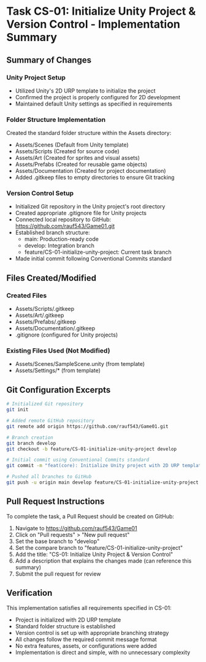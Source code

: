 # Task CS-01: Initialize Unity Project & Version Control - Implementation Summary

## Summary of Changes

### Unity Project Setup
- Utilized Unity's 2D URP template to initialize the project
- Confirmed the project is properly configured for 2D development
- Maintained default Unity settings as specified in requirements

### Folder Structure Implementation
Created the standard folder structure within the Assets directory:
- Assets/Scenes (Default from Unity template)
- Assets/Scripts (Created for source code)
- Assets/Art (Created for sprites and visual assets)
- Assets/Prefabs (Created for reusable game objects)
- Assets/Documentation (Created for project documentation)
- Added .gitkeep files to empty directories to ensure Git tracking

### Version Control Setup
- Initialized Git repository in the Unity project's root directory
- Created appropriate .gitignore file for Unity projects
- Connected local repository to GitHub: https://github.com/rauf543/Game01.git
- Established branch structure:
  - main: Production-ready code
  - develop: Integration branch
  - feature/CS-01-initialize-unity-project: Current task branch
- Made initial commit following Conventional Commits standard

## Files Created/Modified

### Created Files
- Assets/Scripts/.gitkeep
- Assets/Art/.gitkeep 
- Assets/Prefabs/.gitkeep
- Assets/Documentation/.gitkeep
- .gitignore (configured for Unity projects)

### Existing Files Used (Not Modified)
- Assets/Scenes/SampleScene.unity (from template)
- Assets/Settings/* (from template)

## Git Configuration Excerpts

```bash
# Initialized Git repository
git init

# Added remote GitHub repository
git remote add origin https://github.com/rauf543/Game01.git

# Branch creation
git branch develop
git checkout -b feature/CS-01-initialize-unity-project develop

# Initial commit using Conventional Commits standard
git commit -m "feat(core): Initialize Unity project with 2D URP template"

# Pushed all branches to GitHub
git push -u origin main develop feature/CS-01-initialize-unity-project
```

## Pull Request Instructions

To complete the task, a Pull Request should be created on GitHub:
1. Navigate to https://github.com/rauf543/Game01
2. Click on "Pull requests" > "New pull request"
3. Set the base branch to "develop"
4. Set the compare branch to "feature/CS-01-initialize-unity-project"
5. Add the title: "CS-01: Initialize Unity Project & Version Control"
6. Add a description that explains the changes made (can reference this summary)
7. Submit the pull request for review

## Verification

This implementation satisfies all requirements specified in CS-01:
- Project is initialized with 2D URP template
- Standard folder structure is established
- Version control is set up with appropriate branching strategy
- All changes follow the required commit message format
- No extra features, assets, or configurations were added
- Implementation is direct and simple, with no unnecessary complexity